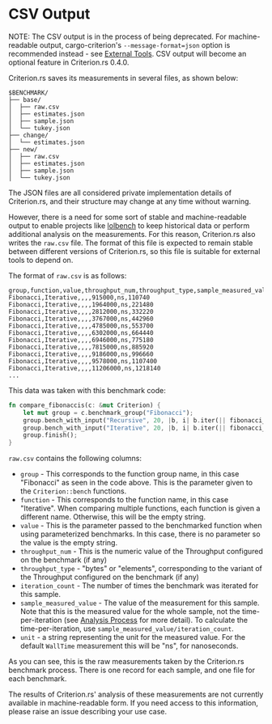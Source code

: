 # CSV Output

NOTE: The CSV output is in the process of being deprecated. For machine-readable output,
cargo-criterion's `--message-format=json` option is recommended instead - see [External
Tools](../cargo_criterion/external_tools.html). CSV output will become an optional feature in
Criterion.rs 0.4.0.

Criterion.rs saves its measurements in several files, as shown below:

```
$BENCHMARK/
├── base/
│  ├── raw.csv
│  ├── estimates.json
│  ├── sample.json
│  └── tukey.json
├── change/
│  └── estimates.json
├── new/
│  ├── raw.csv
│  ├── estimates.json
│  ├── sample.json
│  └── tukey.json
```

The JSON files are all considered private implementation details of Criterion.rs, and their
structure may change at any time without warning.

However, there is a need for some sort of stable and machine-readable output to enable projects like
[lolbench](https://github.com/anp/lolbench) to keep historical data or perform additional analysis
on the measurements. For this reason, Criterion.rs also writes the `raw.csv` file. The format of
this file is expected to remain stable between different versions of Criterion.rs, so this file is
suitable for external tools to depend on.

The format of `raw.csv` is as follows:

```
group,function,value,throughput_num,throughput_type,sample_measured_value,unit,iteration_count
Fibonacci,Iterative,,,,915000,ns,110740
Fibonacci,Iterative,,,,1964000,ns,221480
Fibonacci,Iterative,,,,2812000,ns,332220
Fibonacci,Iterative,,,,3767000,ns,442960
Fibonacci,Iterative,,,,4785000,ns,553700
Fibonacci,Iterative,,,,6302000,ns,664440
Fibonacci,Iterative,,,,6946000,ns,775180
Fibonacci,Iterative,,,,7815000,ns,885920
Fibonacci,Iterative,,,,9186000,ns,996660
Fibonacci,Iterative,,,,9578000,ns,1107400
Fibonacci,Iterative,,,,11206000,ns,1218140
...
```

This data was taken with this benchmark code:

```rust
fn compare_fibonaccis(c: &mut Criterion) {
    let mut group = c.benchmark_group("Fibonacci");
    group.bench_with_input("Recursive", 20, |b, i| b.iter(|| fibonacci_slow(*i)));
    group.bench_with_input("Iterative", 20, |b, i| b.iter(|| fibonacci_fast(*i)));
    group.finish();
}
```

`raw.csv` contains the following columns:
 - `group` - This corresponds to the function group name, in this case "Fibonacci" as seen in the
code above. This is the parameter given to the `Criterion::bench` functions.
 - `function` - This corresponds to the function name, in this case "Iterative". When comparing
multiple functions, each function is given a different name. Otherwise, this will be the empty
string.
 - `value` - This is the parameter passed to the benchmarked function when using parameterized
benchmarks. In this case, there is no parameter so the value is the empty string.
 - `throughput_num` - This is the numeric value of the Throughput configured on the benchmark 
(if any)
 - `throughput_type` - "bytes" or "elements", corresponding to the variant of the Throughput 
configured on the benchmark (if any)
 - `iteration_count` - The number of times the benchmark was iterated for this sample.
 - `sample_measured_value` - The value of the measurement for this sample. Note
that this is the measured value for the whole sample, not the time-per-iteration (see 
[Analysis Process](../analysis.md#measurement) for more detail). To calculate the time-per-iteration,
use `sample_measured_value/iteration_count`.
 - `unit` - a string representing the unit for the measured value. For the default `WallTime` 
measurement this will be "ns", for nanoseconds.

As you can see, this is the raw measurements taken by the Criterion.rs benchmark process. There is
one record for each sample, and one file for each benchmark.

The results of Criterion.rs' analysis of these measurements are not currently available in
machine-readable form. If you need access to this information, please raise an issue describing
your use case.
